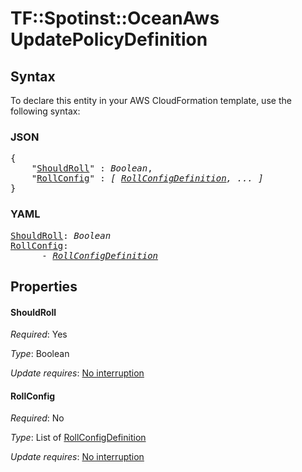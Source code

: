 # TF::Spotinst::OceanAws UpdatePolicyDefinition

## Syntax

To declare this entity in your AWS CloudFormation template, use the following syntax:

### JSON

<pre>
{
    "<a href="#shouldroll" title="ShouldRoll">ShouldRoll</a>" : <i>Boolean</i>,
    "<a href="#rollconfig" title="RollConfig">RollConfig</a>" : <i>[ <a href="rollconfigdefinition.md">RollConfigDefinition</a>, ... ]</i>
}
</pre>

### YAML

<pre>
<a href="#shouldroll" title="ShouldRoll">ShouldRoll</a>: <i>Boolean</i>
<a href="#rollconfig" title="RollConfig">RollConfig</a>: <i>
      - <a href="rollconfigdefinition.md">RollConfigDefinition</a></i>
</pre>

## Properties

#### ShouldRoll

_Required_: Yes

_Type_: Boolean

_Update requires_: [No interruption](https://docs.aws.amazon.com/AWSCloudFormation/latest/UserGuide/using-cfn-updating-stacks-update-behaviors.html#update-no-interrupt)

#### RollConfig

_Required_: No

_Type_: List of <a href="rollconfigdefinition.md">RollConfigDefinition</a>

_Update requires_: [No interruption](https://docs.aws.amazon.com/AWSCloudFormation/latest/UserGuide/using-cfn-updating-stacks-update-behaviors.html#update-no-interrupt)

